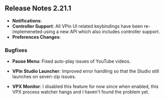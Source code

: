 ## Release Notes 2.21.1

- **Notifications**:
- **Controller Support**: All VPin UI related keybindings have been re-implemeneted using a new API which also includes controller support.   
- **Preferences Changes**: 

### Bugfixes

- **Pause Menu**: Fixed auto-play issues of YouTube videos.

- **VPin Studio Launcher**: Improved error handling so that the Studio still launches on seven-zip issues.
- **VPX Monitor**: I disabled this feature for now since when enabled, this VPX process watcher hangs and I haven't found the problem yet.